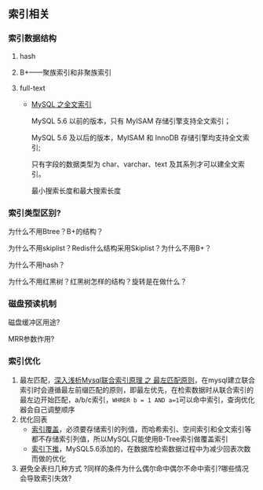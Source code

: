 ## 索引相关

### 索引数据结构

1. hash

2. B+——聚族索引和非聚族索引

3. full-text

   - [MySQL 之全文索引](https://blog.csdn.net/mrzhouxiaofei/article/details/79940958?ops_request_misc=%257B%2522request%255Fid%2522%253A%2522167428506016800188540195%2522%252C%2522scm%2522%253A%252220140713.130102334..%2522%257D&request_id=167428506016800188540195&biz_id=0&utm_medium=distribute.pc_search_result.none-task-blog-2~all~sobaiduend~default-3-79940958-null-null.142^v71^insert_chatgpt,201^v4^add_ask&utm_term=mysql%E5%85%A8%E6%96%87%E7%B4%A2%E5%BC%95&spm=1018.2226.3001.4187) 

     MySQL 5.6 以前的版本，只有 MyISAM 存储引擎支持全文索引；

     MySQL 5.6 及以后的版本，MyISAM 和 InnoDB 存储引擎均支持全文索引;

     只有字段的数据类型为 char、varchar、text 及其系列才可以建全文索引。

     最小搜索长度和最大搜索长度

### 索引类型区别?

为什么不用Btree？B+的结构？

为什么不用skiplist？Redis什么结构采用Skiplist？为什么不用B+？

为什么不用hash？

为什么不用红黑树？红黑树怎样的结构？旋转是在做什么？

### 磁盘预读机制

磁盘缓冲区用途?

MRR参数作用?

### 索引优化

1. 最左匹配，[深入浅析Mysql联合索引原理 之 最左匹配原则](https://blog.csdn.net/qq_27559331/article/details/89632566?ops_request_misc=%257B%2522request%255Fid%2522%253A%2522167146375316782412577892%2522%252C%2522scm%2522%253A%252220140713.130102334.pc%255Fall.%2522%257D&request_id=167146375316782412577892&biz_id=0&utm_medium=distribute.pc_search_result.none-task-blog-2~all~first_rank_ecpm_v1~pc_rank_34-10-89632566-null-null.142^v68^pc_new_rank,201^v4^add_ask,213^v2^t3_esquery_v1&utm_term=MySQL%20%E7%B4%A2%E5%BC%95%E7%9A%84%E6%9C%80%E5%B7%A6%E5%8E%9F%E5%88%99&spm=1018.2226.3001.4187)，在mysql建立联合索引时会遵循最左前缀匹配的原则，即最左优先，在检索数据时从联合索引的最左边开始匹配，a/b/c索引，`WHRER b = 1 AND a=1`可以命中索引，查询优化器会自己调整顺序
2. 优化回表
   - [索引覆盖](https://blog.csdn.net/Aplumage/article/details/117015144?ops_request_misc=%257B%2522request%255Fid%2522%253A%2522167422740116800188593542%2522%252C%2522scm%2522%253A%252220140713.130102334..%2522%257D&request_id=167422740116800188593542&biz_id=0&utm_medium=distribute.pc_search_result.none-task-blog-2~all~top_click~default-1-117015144-null-null.142^v71^insert_chatgpt,201^v4^add_ask&utm_term=%E7%B4%A2%E5%BC%95%E8%A6%86%E7%9B%96&spm=1018.2226.3001.4187)，必须要存储索引的列值，而哈希索引、空间索引和全文索引等都不存储索引列值，所以MySQL只能使用B-Tree索引做覆盖索引
   - [索引下推](https://blog.csdn.net/nizhongli37/article/details/114976587?ops_request_misc=%257B%2522request%255Fid%2522%253A%2522167422838816782428663420%2522%252C%2522scm%2522%253A%252220140713.130102334..%2522%257D&request_id=167422838816782428663420&biz_id=0&utm_medium=distribute.pc_search_result.none-task-blog-2~all~top_positive~default-1-114976587-null-null.142^v71^insert_chatgpt,201^v4^add_ask&utm_term=%E7%B4%A2%E5%BC%95%E4%B8%8B%E6%8E%A8&spm=1018.2226.3001.4187)，MySQL5.6添加的，在数据库检索数据过程中为减少回表次数而做的优化
3. 避免全表扫几种方式 ?同样的条件为什么偶尔命中偶尔不命中索引?哪些情况会导致索引失效?